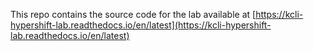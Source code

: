 This repo contains the source code for the lab available at [https://kcli-hypershift-lab.readthedocs.io/en/latest](https://kcli-hypershift-lab.readthedocs.io/en/latest)
